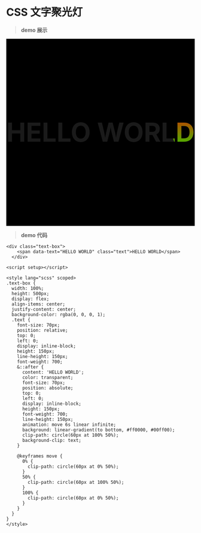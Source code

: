 # CSS 文字聚光灯

> **demo 展示**

<div class="text-box">
    <span data-text="HELLO WORLD" class="text">HELLO WORLD</span>
  </div>

<script setup></script>

<style lang="scss" scoped>
.text-box {
  width: 100%;
  height: 500px;
  display: flex;
  align-items: center;
  justify-content: center;
  background-color: rgba(0, 0, 0, 1);
  .text {
    font-size: 70px;
    position: relative;
    top: 0;
    left: 0;
    display: inline-block;
    height: 150px;
    line-height: 150px;
    font-weight: 700;
    &::after {
      content: 'HELLO WORLD';
      color: transparent;
      font-size: 70px;
      position: absolute;
      top: 0;
      left: 0;
      display: inline-block;
      height: 150px;
      font-weight: 700;
      line-height: 150px;
      animation: move 6s linear infinite;
      background: linear-gradient(to bottom, #ff0000, #00ff00);
      clip-path: circle(60px at 100% 50%);
      background-clip: text;
    }

    @keyframes move {
      0% {
        clip-path: circle(60px at 0% 50%);
      }
      50% {
        clip-path: circle(60px at 100% 50%);
      }
      100% {
        clip-path: circle(60px at 0% 50%);
      }
    }
  }
}
</style>

> **demo 代码**

```
<div class="text-box">
    <span data-text="HELLO WORLD" class="text">HELLO WORLD</span>
  </div>

<script setup></script>

<style lang="scss" scoped>
.text-box {
  width: 100%;
  height: 500px;
  display: flex;
  align-items: center;
  justify-content: center;
  background-color: rgba(0, 0, 0, 1);
  .text {
    font-size: 70px;
    position: relative;
    top: 0;
    left: 0;
    display: inline-block;
    height: 150px;
    line-height: 150px;
    font-weight: 700;
    &::after {
      content: 'HELLO WORLD';
      color: transparent;
      font-size: 70px;
      position: absolute;
      top: 0;
      left: 0;
      display: inline-block;
      height: 150px;
      font-weight: 700;
      line-height: 150px;
      animation: move 6s linear infinite;
      background: linear-gradient(to bottom, #ff0000, #00ff00);
      clip-path: circle(60px at 100% 50%);
      background-clip: text;
    }

    @keyframes move {
      0% {
        clip-path: circle(60px at 0% 50%);
      }
      50% {
        clip-path: circle(60px at 100% 50%);
      }
      100% {
        clip-path: circle(60px at 0% 50%);
      }
    }
  }
}
</style>

```
